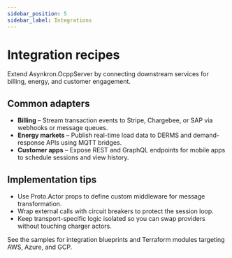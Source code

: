 ```yaml
---
sidebar_position: 5
sidebar_label: Integrations
---
```


# Integration recipes

Extend Asynkron.OcppServer by connecting downstream services for billing, energy, and customer engagement.

## Common adapters

- **Billing** – Stream transaction events to Stripe, Chargebee, or SAP via webhooks or message queues.
- **Energy markets** – Publish real-time load data to DERMS and demand-response APIs using MQTT bridges.
- **Customer apps** – Expose REST and GraphQL endpoints for mobile apps to schedule sessions and view history.

## Implementation tips

- Use Proto.Actor props to define custom middleware for message transformation.
- Wrap external calls with circuit breakers to protect the session loop.
- Keep transport-specific logic isolated so you can swap providers without touching charger actors.

See the samples for integration blueprints and Terraform modules targeting AWS, Azure, and GCP.
